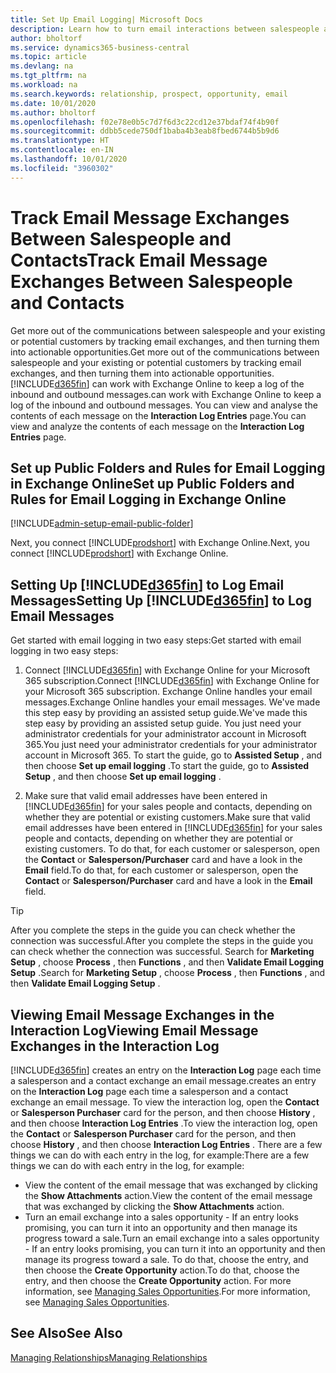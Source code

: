 ```yaml
---
title: Set Up Email Logging| Microsoft Docs
description: Learn how to turn email interactions between salespeople and customers into real sales opportunities.
author: bholtorf
ms.service: dynamics365-business-central
ms.topic: article
ms.devlang: na
ms.tgt_pltfrm: na
ms.workload: na
ms.search.keywords: relationship, prospect, opportunity, email
ms.date: 10/01/2020
ms.author: bholtorf
ms.openlocfilehash: f02e78e0b5c7d7f6d3c22cd12e37bdaf74f4b90f
ms.sourcegitcommit: ddbb5cede750df1baba4b3eab8fbed6744b5b9d6
ms.translationtype: HT
ms.contentlocale: en-IN
ms.lasthandoff: 10/01/2020
ms.locfileid: "3960302"
---
```

# <a name="track-email-message-exchanges-between-salespeople-and-contacts"></a><span data-ttu-id="2392d-103">Track Email Message Exchanges Between Salespeople and Contacts</span><span class="sxs-lookup"><span data-stu-id="2392d-103">Track Email Message Exchanges Between Salespeople and Contacts</span></span>

<span data-ttu-id="2392d-104">Get more out of the communications between salespeople and your existing or potential customers by tracking email exchanges, and then turning them into actionable opportunities.</span><span class="sxs-lookup"><span data-stu-id="2392d-104">Get more out of the communications between salespeople and your existing or potential customers by tracking email exchanges, and then turning them into actionable opportunities.</span></span> [!INCLUDE[d365fin](includes/d365fin_md.md)] <span data-ttu-id="2392d-105">can work with Exchange Online to keep a log of the inbound and outbound messages.</span><span class="sxs-lookup"><span data-stu-id="2392d-105">can work with Exchange Online to keep a log of the inbound and outbound messages.</span></span> <span data-ttu-id="2392d-106">You can view and analyse the contents of each message on the **Interaction Log Entries** page.</span><span class="sxs-lookup"><span data-stu-id="2392d-106">You can view and analyze the contents of each message on the **Interaction Log Entries** page.</span></span>

## <a name="set-up-public-folders-and-rules-for-email-logging-in-exchange-online"></a><span data-ttu-id="2392d-107">Set up Public Folders and Rules for Email Logging in Exchange Online</span><span class="sxs-lookup"><span data-stu-id="2392d-107">Set up Public Folders and Rules for Email Logging in Exchange Online</span></span>

[!INCLUDE[admin-setup-email-public-folder](includes/admin-setup-email-public-folder.md)]

<span data-ttu-id="2392d-108">Next, you connect [!INCLUDE[prodshort](includes/prodshort.md)] with Exchange Online.</span><span class="sxs-lookup"><span data-stu-id="2392d-108">Next, you connect [!INCLUDE[prodshort](includes/prodshort.md)] with Exchange Online.</span></span>

## <a name="setting-up-d365fin-to-log-email-messages"></a><span data-ttu-id="2392d-109">Setting Up [!INCLUDE[d365fin](includes/d365fin_md.md)] to Log Email Messages</span><span class="sxs-lookup"><span data-stu-id="2392d-109">Setting Up [!INCLUDE[d365fin](includes/d365fin_md.md)] to Log Email Messages</span></span>

<span data-ttu-id="2392d-110">Get started with email logging in two easy steps:</span><span class="sxs-lookup"><span data-stu-id="2392d-110">Get started with email logging in two easy steps:</span></span>

1. <span data-ttu-id="2392d-111">Connect [!INCLUDE[d365fin](includes/d365fin_md.md)] with Exchange Online for your Microsoft 365 subscription.</span><span class="sxs-lookup"><span data-stu-id="2392d-111">Connect [!INCLUDE[d365fin](includes/d365fin_md.md)] with Exchange Online for your Microsoft 365 subscription.</span></span> <span data-ttu-id="2392d-112">Exchange Online handles your email messages.</span><span class="sxs-lookup"><span data-stu-id="2392d-112">Exchange Online handles your email messages.</span></span> <span data-ttu-id="2392d-113">We've made this step easy by providing an assisted setup guide.</span><span class="sxs-lookup"><span data-stu-id="2392d-113">We've made this step easy by providing an assisted setup guide.</span></span> <span data-ttu-id="2392d-114">You just need your administrator credentials for your administrator account in Microsoft 365.</span><span class="sxs-lookup"><span data-stu-id="2392d-114">You just need your administrator credentials for your administrator account in Microsoft 365.</span></span> <span data-ttu-id="2392d-115">To start the guide, go to **Assisted Setup** , and then choose **Set up email logging** .</span><span class="sxs-lookup"><span data-stu-id="2392d-115">To start the guide, go to **Assisted Setup** , and then choose **Set up email logging** .</span></span>  

2. <span data-ttu-id="2392d-116">Make sure that valid email addresses have been entered in [!INCLUDE[d365fin](includes/d365fin_md.md)] for your sales people and contacts, depending on whether they are potential or existing customers.</span><span class="sxs-lookup"><span data-stu-id="2392d-116">Make sure that valid email addresses have been entered in [!INCLUDE[d365fin](includes/d365fin_md.md)] for your sales people and contacts, depending on whether they are potential or existing customers.</span></span> <span data-ttu-id="2392d-117">To do that, for each customer or salesperson, open the **Contact** or **Salesperson/Purchaser** card and have a look in the **Email** field.</span><span class="sxs-lookup"><span data-stu-id="2392d-117">To do that, for each customer or salesperson, open the **Contact** or **Salesperson/Purchaser** card and have a look in the **Email** field.</span></span>

> [!Tip]
> <span data-ttu-id="2392d-118">After you complete the steps in the guide you can check whether the connection was successful.</span><span class="sxs-lookup"><span data-stu-id="2392d-118">After you complete the steps in the guide you can check whether the connection was successful.</span></span> <span data-ttu-id="2392d-119">Search for **Marketing Setup** , choose **Process** , then **Functions** , and then **Validate Email Logging Setup** .</span><span class="sxs-lookup"><span data-stu-id="2392d-119">Search for **Marketing Setup** , choose **Process** , then **Functions** , and then **Validate Email Logging Setup** .</span></span>

## <a name="viewing-email-message-exchanges-in-the-interaction-log"></a><span data-ttu-id="2392d-120">Viewing Email Message Exchanges in the Interaction Log</span><span class="sxs-lookup"><span data-stu-id="2392d-120">Viewing Email Message Exchanges in the Interaction Log</span></span>

[!INCLUDE[d365fin](includes/d365fin_md.md)] <span data-ttu-id="2392d-121">creates an entry on the **Interaction Log** page each time a salesperson and a contact exchange an email message.</span><span class="sxs-lookup"><span data-stu-id="2392d-121">creates an entry on the **Interaction Log** page each time a salesperson and a contact exchange an email message.</span></span> <span data-ttu-id="2392d-122">To view the interaction log, open the **Contact** or **Salesperson Purchaser** card for the person, and then choose **History** , and then choose **Interaction Log Entries** .</span><span class="sxs-lookup"><span data-stu-id="2392d-122">To view the interaction log, open the **Contact** or **Salesperson Purchaser** card for the person, and then choose **History** , and then choose **Interaction Log Entries** .</span></span> <span data-ttu-id="2392d-123">There are a few things we can do with each entry in the log, for example:</span><span class="sxs-lookup"><span data-stu-id="2392d-123">There are a few things we can do with each entry in the log, for example:</span></span>

- <span data-ttu-id="2392d-124">View the content of the email message that was exchanged by clicking the **Show Attachments** action.</span><span class="sxs-lookup"><span data-stu-id="2392d-124">View the content of the email message that was exchanged by clicking the **Show Attachments** action.</span></span>
- <span data-ttu-id="2392d-125">Turn an email exchange into a sales opportunity - If an entry looks promising, you can turn it into an opportunity and then manage its progress toward a sale.</span><span class="sxs-lookup"><span data-stu-id="2392d-125">Turn an email exchange into a sales opportunity - If an entry looks promising, you can turn it into an opportunity and then manage its progress toward a sale.</span></span> <span data-ttu-id="2392d-126">To do that, choose the entry, and then choose the **Create Opportunity** action.</span><span class="sxs-lookup"><span data-stu-id="2392d-126">To do that, choose the entry, and then choose the **Create Opportunity** action.</span></span> <span data-ttu-id="2392d-127">For more information, see [Managing Sales Opportunities](marketing-manage-sales-opportunities.md).</span><span class="sxs-lookup"><span data-stu-id="2392d-127">For more information, see [Managing Sales Opportunities](marketing-manage-sales-opportunities.md).</span></span>

## <a name="see-also"></a><span data-ttu-id="2392d-128">See Also</span><span class="sxs-lookup"><span data-stu-id="2392d-128">See Also</span></span>
[<span data-ttu-id="2392d-129">Managing Relationships</span><span class="sxs-lookup"><span data-stu-id="2392d-129">Managing Relationships</span></span>](marketing-relationship-management.md)

